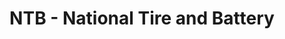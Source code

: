 ---
title: "NTB - National Tire and Battery"
url: /saint-charles/ntb-national-tire-and-battery/
shop: Reifen
---